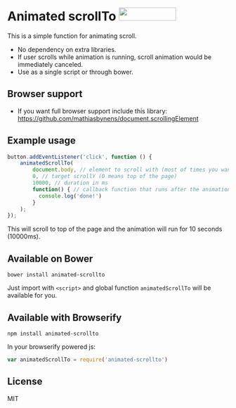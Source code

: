 # Animated scrollTo <a href="http://bower.io/search/?q=animated-scrollto"><img src="https://benschwarz.github.io/bower-badges/badge@2x.png" width="130" height="30"></a>

This is a simple function for animating scroll.

- No dependency on extra libraries.
- If user scrolls while animation is running, scroll animation would be immediately canceled.
- Use as a single script or through bower.

## Browser support

- If you want full browser support include this library: https://github.com/mathiasbynens/document.scrollingElement

## Example usage

```javascript
button.addEventListener('click', function () {
    animatedScrollTo(
        document.body, // element to scroll with (most of times you want to scroll with whole <body>)
        0, // target scrollY (0 means top of the page)
        10000, // duration in ms
        function() { // callback function that runs after the animation (optional)
          console.log('done!')
        }
    );
});
```

This will scroll to top of the page and the animation will run for 10 seconds (10000ms).

## Available on Bower

`bower install animated-scrollto`

Just import with `<script>` and global function `animatedScrollTo` will be available for you.

## Available with Browserify

`npm install animated-scrollto`

In your browserify powered js:

```javascript
var animatedScrollTo = require('animated-scrollto')
```

## License

MIT
